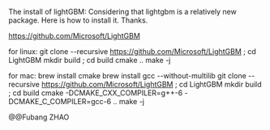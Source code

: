 The install of lightGBM:
Considering that lightgbm is a relatively new package. Here is how to install it. Thanks.

https://github.com/Microsoft/LightGBM

for linux:
git clone --recursive https://github.com/Microsoft/LightGBM ; cd LightGBM
mkdir build ; cd build
cmake .. 
make -j 

for mac:
brew install cmake
brew install gcc --without-multilib
git clone --recursive https://github.com/Microsoft/LightGBM ; cd LightGBM
mkdir build ; cd build
cmake -DCMAKE_CXX_COMPILER=g++-6 -DCMAKE_C_COMPILER=gcc-6 .. 
make -j 


@@Fubang ZHAO